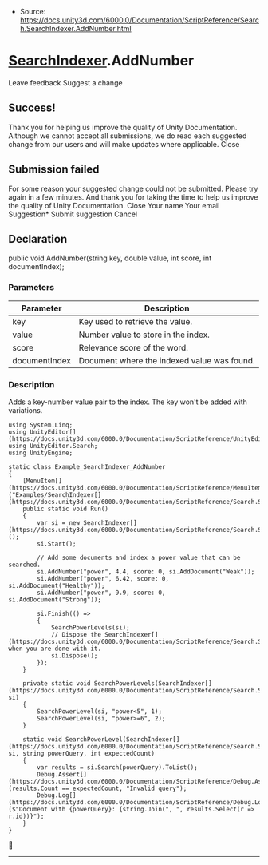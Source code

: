 * Source: https://docs.unity3d.com/6000.0/Documentation/ScriptReference/Search.SearchIndexer.AddNumber.html

#  [SearchIndexer](https://docs.unity3d.com/6000.0/Documentation/ScriptReference/Search.SearchIndexer.html).AddNumber
Leave feedback
Suggest a change
## Success!
Thank you for helping us improve the quality of Unity Documentation. Although we cannot accept all submissions, we do read each suggested change from our users and will make updates where applicable.
Close
## Submission failed
For some reason your suggested change could not be submitted. Please <a>try again</a> in a few minutes. And thank you for taking the time to help us improve the quality of Unity Documentation.
Close
Your name Your email Suggestion* Submit suggestion
Cancel
## Declaration
public void AddNumber(string key, double value, int score, int documentIndex); 
### Parameters
Parameter | Description  
---|---  
key | Key used to retrieve the value.  
value | Number value to store in the index.  
score | Relevance score of the word.  
documentIndex | Document where the indexed value was found.  
### Description
Adds a key-number value pair to the index. The key won't be added with variations.
```
using System.Linq;
using UnityEditor[](https://docs.unity3d.com/6000.0/Documentation/ScriptReference/UnityEditor.html);
using UnityEditor.Search;
using UnityEngine;

static class Example_SearchIndexer_AddNumber
{
    [MenuItem[](https://docs.unity3d.com/6000.0/Documentation/ScriptReference/MenuItem.html)("Examples/SearchIndexer[](https://docs.unity3d.com/6000.0/Documentation/ScriptReference/Search.SearchIndexer.html)/AddNumber")]
    public static void Run()
    {
        var si = new SearchIndexer[](https://docs.unity3d.com/6000.0/Documentation/ScriptReference/Search.SearchIndexer.html)();
        si.Start();

        // Add some documents and index a power value that can be searched.
        si.AddNumber("power", 4.4, score: 0, si.AddDocument("Weak"));
        si.AddNumber("power", 6.42, score: 0, si.AddDocument("Healthy"));
        si.AddNumber("power", 9.9, score: 0, si.AddDocument("Strong"));

        si.Finish(() =>
        {
            SearchPowerLevels(si);
            // Dispose the SearchIndexer[](https://docs.unity3d.com/6000.0/Documentation/ScriptReference/Search.SearchIndexer.html) when you are done with it.
            si.Dispose();
        });
    }

    private static void SearchPowerLevels(SearchIndexer[](https://docs.unity3d.com/6000.0/Documentation/ScriptReference/Search.SearchIndexer.html) si)
    {
        SearchPowerLevel(si, "power<5", 1);
        SearchPowerLevel(si, "power>=6", 2);
    }

    static void SearchPowerLevel(SearchIndexer[](https://docs.unity3d.com/6000.0/Documentation/ScriptReference/Search.SearchIndexer.html) si, string powerQuery, int expectedCount)
    {
        var results = si.Search(powerQuery).ToList();
        Debug.Assert[](https://docs.unity3d.com/6000.0/Documentation/ScriptReference/Debug.Assert.html)(results.Count == expectedCount, "Invalid query");
        Debug.Log[](https://docs.unity3d.com/6000.0/Documentation/ScriptReference/Debug.Log.html)($"Document with {powerQuery}: {string.Join(", ", results.Select(r => r.id))}");
    }
}

```

* * *
